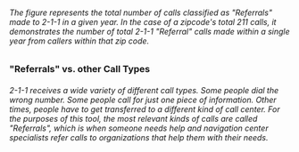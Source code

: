 
###### The figure represents the total number of calls classified as "Referrals" made to 2-1-1 in a given year. In the case of a zipcode's total 211 calls, it demonstrates the number of total 2-1-1 "Referral" calls made within a single year from callers within that zip code. 

### "Referrals" vs. other Call Types 

###### 2-1-1 receives a wide variety of different call types. Some people dial the wrong number. Some people call for just one piece of information. Other times, people have to get transferred to a different kind of call center. For the purposes of this tool, the most relevant kinds of calls are called "Referrals", which is when someone needs help and navigation center specialists refer calls to organizations that help them with their needs. 
